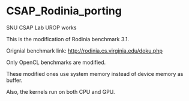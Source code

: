 # CSAP_Rodinia_porting
SNU CSAP Lab UROP works



This is the modification of Rodinia benchmark 3.1.

Orignial benchmark link: http://rodinia.cs.virginia.edu/doku.php

Only OpenCL benchmarks are modified.

These modified ones use system memory instead of device memory as buffer.

Also, the kernels run on both CPU and GPU.
